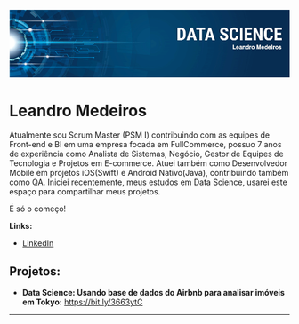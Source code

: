 <p align="center">
  <img src="leandro_banner.png" >
</p>

# Leandro Medeiros

Atualmente sou Scrum Master (PSM I) contribuindo com as equipes de Front-end e BI em uma empresa focada em FullCommerce, possuo 7 anos de experiência como Analista de Sistemas, Negócio, Gestor de Equipes de Tecnologia e Projetos em E-commerce.
Atuei também como Desenvolvedor Mobile em projetos iOS(Swift) e Android Nativo(Java), contribuindo também como QA.
Iniciei recentemente, meus estudos em Data Science, usarei este espaço para compartilhar meus projetos. 

É só o começo!


**Links:**
* [LinkedIn](https://www.linkedin.com/in/medeiros-leandro-scrum/)


## Projetos:

* **Data Science: Usando base de dados do Airbnb para analisar imóveis em Tokyo:** https://bit.ly/3663ytC


---


